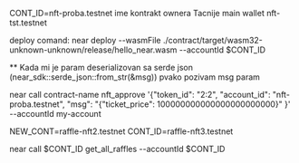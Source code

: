 CONT_ID=nft-proba.testnet ime kontrakt ownera Tacnije main wallet
nft-tst.testnet 


deploy comand: near deploy --wasmFile ./contract/target/wasm32-unknown-unknown/release/hello_near.wasm --accountId $CONT_ID


** Kada mi je param deserializovan sa serde json (near_sdk::serde_json::from_str(&msg)) pvako pozivam msg param

near call contract-name nft_approve '{"token_id": "2:2", "account_id": "nft-proba.testnet", "msg": "{\"ticket_price\": 100000000000000000000000}" }' --accountId my-account

NEW_CONT=raffle-nft2.testnet
CONT_ID=raffle-nft3.testnet

near call $CONT_ID get_all_raffles --accountId $CONT_ID

